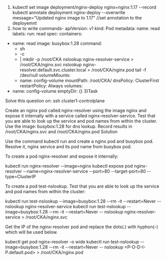 1) kubectl set image deployment/nginx-deploy nginx=nginx:1.17 --record
kubectl annotate deployment nginx-deploy --overwrite message="Updated nginx image to 1.17" //set annotation to the deployemnt
2) how to write commands-
apiVersion: v1
kind: Pod
metadata:
  name: read
  labels:
    run: read
spec:
  containers:
  - name: read
    image: busybox:1.28
    command:
      - sh
      - -c
      - |
        mkdir -p /root/CKA
        nslookup nginx-resolver-service > /root/CKA/nginx.svc
        nslookup nginx-resolver.default.svc.cluster.local > /root/CKA/nginx.pod
        tail -f /dev/null
    volumeMounts:
      - name: config-volume
        mountPath: /root/CKA/
  dnsPolicy: ClusterFirst
  restartPolicy: Always
  volumes:
  - name: config-volume
    emptyDir: {}
3)Task



Solve this question on: ssh cluster1-controlplane


Create an nginx pod called nginx-resolver using the image nginx and expose it internally with a service called nginx-resolver-service. Test that you are able to look up the service and pod names from within the cluster. Use the image: busybox:1.28 for dns lookup. Record results in /root/CKA/nginx.svc and /root/CKA/nginx.pod
Solution

Use the command kubectl run and create a nginx pod and busybox pod. Resolve it, nginx service and its pod name from busybox pod.

To create a pod nginx-resolver and expose it internally:

kubectl run nginx-resolver --image=nginx
kubectl expose pod nginx-resolver --name=nginx-resolver-service --port=80 --target-port=80 --type=ClusterIP

To create a pod test-nslookup. Test that you are able to look up the service and pod names from within the cluster:

kubectl run test-nslookup --image=busybox:1.28 --rm -it --restart=Never -- nslookup nginx-resolver-service
kubectl run test-nslookup --image=busybox:1.28 --rm -it --restart=Never -- nslookup nginx-resolver-service > /root/CKA/nginx.svc

Get the IP of the nginx-resolver pod and replace the dots(.) with hyphon(-) which will be used below.

kubectl get pod nginx-resolver -o wide
kubectl run test-nslookup --image=busybox:1.28 --rm -it --restart=Never -- nslookup <P-O-D-I-P.default.pod> > /root/CKA/nginx.pod
